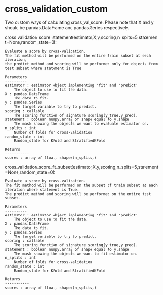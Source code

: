 # cross_validation_custom
Two custom ways of calculating cross_val_score.
Please note that X and y should be pandas.DataFrame and pandas.Series respectively.

cross_validation_score_statement(estimator,X,y,scoring,n_splits=5,statement=None,random_state=0):

    Evaluate a score by cross-validation. 
    The fit method will be performed on the entire train subset at each iteration,
    the predict method and scoring will be performed only for objects from test subset where statement is True
    
    Parameters
    ----------
    estimator : estimator object implementing 'fit' and 'predict'
        The object to use to fit the data.
    X : pandas.DataFrame
        The data to fit.
    y : pandas.Series
        The target variable to try to predict.
    scoring : callable 
        The scoring function of signature scoring(y_true,y_pred).
    statement : boolean numpy.array of shape equal to y.shape
        The mask showing the objects we want to evaluate estimator on.
    n_splits : int
        Number of folds for cross-validation
    random_state : int
        Random_state for KFold and StratifiedKFold    
    
    Returns
    -----------
    scores : array of float, shape=(n_splits,)
    
    
cross_validation_score_fit_subset(estimator,X,y,scoring,n_splits=5,statement=None,random_state=0):    

    Evaluate a score by cross-validation. 
    The fit method will be performed on the subset of train subset at each iteration where statement is True.
    The predict method and scoring will be performed on the entire test subset.
    
    Parameters
    ----------
    estimator : estimator object implementing 'fit' and 'predict'
        The object to use to fit the data.
    X : pandas.DataFrame
        The data to fit.
    y : pandas.Series
        The target variable to try to predict.
    scoring : callable 
        The scoring function of signature scoring(y_true,y_pred).
    statement : boolean numpy.array of shape equal to y.shape
        The mask showing the objects we want to fit estimator on.
    n_splits : int
        Number of folds for cross-validation
    random_state : int
        Random_state for KFold and StratifiedKFold    
    
    Returns
    -----------
    scores : array of float, shape=(n_splits,)
    
